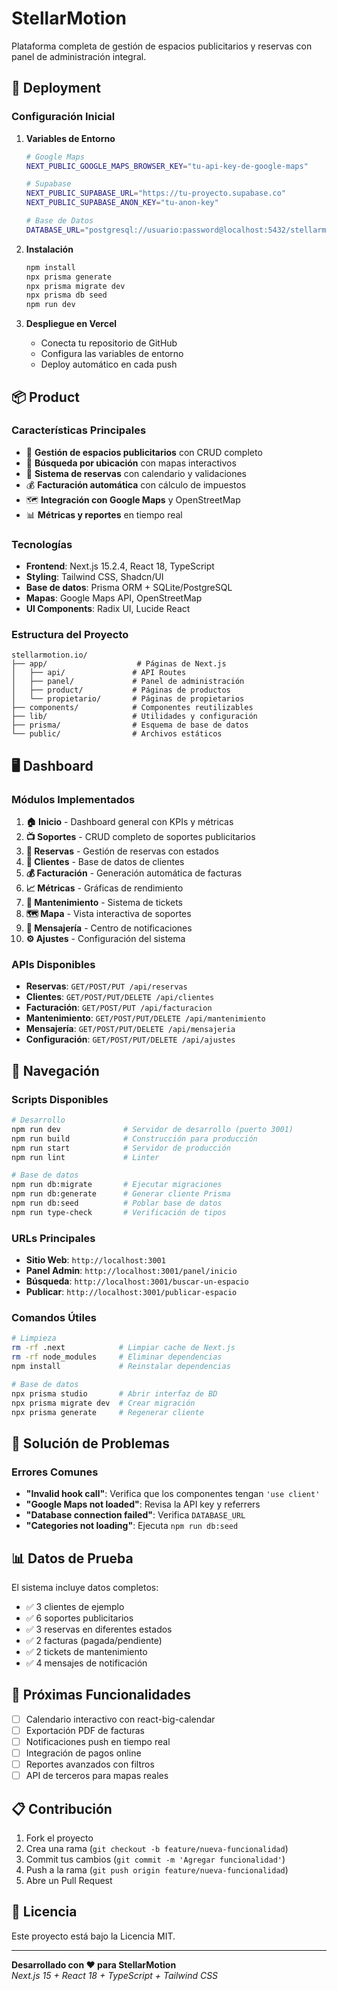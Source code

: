 # StellarMotion

Plataforma completa de gestión de espacios publicitarios y reservas con panel de administración integral.

## 🚀 Deployment

### Configuración Inicial

1. **Variables de Entorno**
   ```bash
   # Google Maps
   NEXT_PUBLIC_GOOGLE_MAPS_BROWSER_KEY="tu-api-key-de-google-maps"
   
   # Supabase
   NEXT_PUBLIC_SUPABASE_URL="https://tu-proyecto.supabase.co"
   NEXT_PUBLIC_SUPABASE_ANON_KEY="tu-anon-key"
   
   # Base de Datos
   DATABASE_URL="postgresql://usuario:password@localhost:5432/stellarmotion"
   ```

2. **Instalación**
   ```bash
   npm install
   npx prisma generate
   npx prisma migrate dev
   npx prisma db seed
   npm run dev
   ```

3. **Despliegue en Vercel**
   - Conecta tu repositorio de GitHub
   - Configura las variables de entorno
   - Deploy automático en cada push

## 📦 Product

### Características Principales

- 🏢 **Gestión de espacios publicitarios** con CRUD completo
- 📍 **Búsqueda por ubicación** con mapas interactivos
- 📅 **Sistema de reservas** con calendario y validaciones
- 💰 **Facturación automática** con cálculo de impuestos
- 🗺️ **Integración con Google Maps** y OpenStreetMap
- 📊 **Métricas y reportes** en tiempo real

### Tecnologías

- **Frontend**: Next.js 15.2.4, React 18, TypeScript
- **Styling**: Tailwind CSS, Shadcn/UI
- **Base de datos**: Prisma ORM + SQLite/PostgreSQL
- **Mapas**: Google Maps API, OpenStreetMap
- **UI Components**: Radix UI, Lucide React

### Estructura del Proyecto

```
stellarmotion.io/
├── app/                    # Páginas de Next.js
│   ├── api/               # API Routes
│   ├── panel/             # Panel de administración
│   ├── product/           # Páginas de productos
│   └── propietario/       # Páginas de propietarios
├── components/            # Componentes reutilizables
├── lib/                   # Utilidades y configuración
├── prisma/                # Esquema de base de datos
└── public/                # Archivos estáticos
```

## 🖥 Dashboard

### Módulos Implementados

1. **🏠 Inicio** - Dashboard general con KPIs y métricas
2. **📺 Soportes** - CRUD completo de soportes publicitarios
3. **📅 Reservas** - Gestión de reservas con estados
4. **👥 Clientes** - Base de datos de clientes
5. **💰 Facturación** - Generación automática de facturas
6. **📈 Métricas** - Gráficas de rendimiento
7. **🔧 Mantenimiento** - Sistema de tickets
8. **🗺️ Mapa** - Vista interactiva de soportes
9. **📨 Mensajería** - Centro de notificaciones
10. **⚙️ Ajustes** - Configuración del sistema

### APIs Disponibles

- **Reservas**: `GET/POST/PUT /api/reservas`
- **Clientes**: `GET/POST/PUT/DELETE /api/clientes`
- **Facturación**: `GET/POST/PUT /api/facturacion`
- **Mantenimiento**: `GET/POST/PUT/DELETE /api/mantenimiento`
- **Mensajería**: `GET/POST/PUT/DELETE /api/mensajeria`
- **Configuración**: `GET/POST/PUT/DELETE /api/ajustes`

## 🧭 Navegación

### Scripts Disponibles

```bash
# Desarrollo
npm run dev              # Servidor de desarrollo (puerto 3001)
npm run build            # Construcción para producción
npm run start            # Servidor de producción
npm run lint             # Linter

# Base de datos
npm run db:migrate       # Ejecutar migraciones
npm run db:generate      # Generar cliente Prisma
npm run db:seed          # Poblar base de datos
npm run type-check       # Verificación de tipos
```

### URLs Principales

- **Sitio Web**: `http://localhost:3001`
- **Panel Admin**: `http://localhost:3001/panel/inicio`
- **Búsqueda**: `http://localhost:3001/buscar-un-espacio`
- **Publicar**: `http://localhost:3001/publicar-espacio`

### Comandos Útiles

```bash
# Limpieza
rm -rf .next            # Limpiar cache de Next.js
rm -rf node_modules     # Eliminar dependencias
npm install             # Reinstalar dependencias

# Base de datos
npx prisma studio       # Abrir interfaz de BD
npx prisma migrate dev  # Crear migración
npx prisma generate     # Regenerar cliente
```

## 🔧 Solución de Problemas

### Errores Comunes

- **"Invalid hook call"**: Verifica que los componentes tengan `'use client'`
- **"Google Maps not loaded"**: Revisa la API key y referrers
- **"Database connection failed"**: Verifica `DATABASE_URL`
- **"Categories not loading"**: Ejecuta `npm run db:seed`

## 📊 Datos de Prueba

El sistema incluye datos completos:
- ✅ 3 clientes de ejemplo
- ✅ 6 soportes publicitarios
- ✅ 3 reservas en diferentes estados
- ✅ 2 facturas (pagada/pendiente)
- ✅ 2 tickets de mantenimiento
- ✅ 4 mensajes de notificación

## 🚀 Próximas Funcionalidades

- [ ] Calendario interactivo con react-big-calendar
- [ ] Exportación PDF de facturas
- [ ] Notificaciones push en tiempo real
- [ ] Integración de pagos online
- [ ] Reportes avanzados con filtros
- [ ] API de terceros para mapas reales

## 📋 Contribución

1. Fork el proyecto
2. Crea una rama (`git checkout -b feature/nueva-funcionalidad`)
3. Commit tus cambios (`git commit -m 'Agregar funcionalidad'`)
4. Push a la rama (`git push origin feature/nueva-funcionalidad`)
5. Abre un Pull Request

## 📄 Licencia

Este proyecto está bajo la Licencia MIT.

---

**Desarrollado con ❤️ para StellarMotion**  
*Next.js 15 + React 18 + TypeScript + Tailwind CSS*